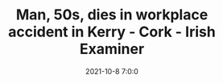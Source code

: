 ---
"title": "Man, 50s, dies in workplace accident in Kerry - Cork - Irish Examiner"
"date": "2021-10-8 7:0:0"
"feed_name": "GOOGLENEWSCONSTRUCTION"
"feed_website": "https://news.google.com/search?q=construction%2Bincident&hl=en-US&gl=US&ceid=US:en"
"feed_rss": "https://news.google.com/rss/search?q=construction%2Bincident&hl=en-US&gl=US&ceid=US:en"
"link": "https://www.irishexaminer.com/news/munster/arid-40716155.html"
"source": "{'href': 'https://www.irishexaminer.com', 'title': 'Irish Examiner'}"
"file": "_posts/2021-1-1-2824d8ac8c7dc7c8f0ab2e4e36e0a3d674ab9741.md"
"accident": "1"
"drilling": "1"
"represented_by": "0"
"dead": "1"
"injured": "0"
"arrested": "0"
"place": "kerry"
"where": "construction site"
"causes": "unknown"
"place_uri": "http://en.wikipedia.org/wiki/County_Kerry"
---